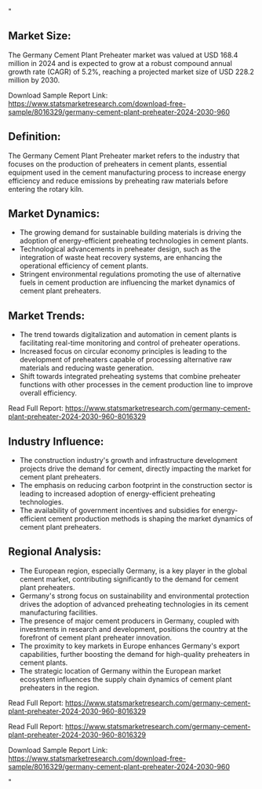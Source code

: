 "<!DOCTYPE html>
<html>
<head>
<title>Germany Cement Plant Preheater Market Research Report 2024-2030</title>
</head>
<body>

<h2>Market Size:</h2>
<p>The Germany Cement Plant Preheater market was valued at USD 168.4 million in 2024 and is expected to grow at a robust compound annual growth rate (CAGR) of 5.2%, reaching a projected market size of USD 228.2 million by 2030.</p>
<p>Download Sample Report Link: <a href='https://www.statsmarketresearch.com/download-free-sample/8016329/germany-cement-plant-preheater-2024-2030-960'>https://www.statsmarketresearch.com/download-free-sample/8016329/germany-cement-plant-preheater-2024-2030-960</a></p>

<h2>Definition:</h2>
<p>The Germany Cement Plant Preheater market refers to the industry that focuses on the production of preheaters in cement plants, essential equipment used in the cement manufacturing process to increase energy efficiency and reduce emissions by preheating raw materials before entering the rotary kiln.</p>

<h2>Market Dynamics:</h2>
<ul>
<li>The growing demand for sustainable building materials is driving the adoption of energy-efficient preheating technologies in cement plants.</li>
<li>Technological advancements in preheater design, such as the integration of waste heat recovery systems, are enhancing the operational efficiency of cement plants.</li>
<li>Stringent environmental regulations promoting the use of alternative fuels in cement production are influencing the market dynamics of cement plant preheaters.</li>
</ul>

<h2>Market Trends:</h2>
<ul>
<li>The trend towards digitalization and automation in cement plants is facilitating real-time monitoring and control of preheater operations.</li>
<li>Increased focus on circular economy principles is leading to the development of preheaters capable of processing alternative raw materials and reducing waste generation.</li>
<li>Shift towards integrated preheating systems that combine preheater functions with other processes in the cement production line to improve overall efficiency.</li>
</ul>
<p>Read Full Report: <a href='https://www.statsmarketresearch.com/germany-cement-plant-preheater-2024-2030-960-8016329'>https://www.statsmarketresearch.com/germany-cement-plant-preheater-2024-2030-960-8016329</a></p>

<h2>Industry Influence:</h2>
<ul>
<li>The construction industry's growth and infrastructure development projects drive the demand for cement, directly impacting the market for cement plant preheaters.</li>
<li>The emphasis on reducing carbon footprint in the construction sector is leading to increased adoption of energy-efficient preheating technologies.</li>
<li>The availability of government incentives and subsidies for energy-efficient cement production methods is shaping the market dynamics of cement plant preheaters.</li>
</ul>

<h2>Regional Analysis:</h2>
<ul>
<li>The European region, especially Germany, is a key player in the global cement market, contributing significantly to the demand for cement plant preheaters.</li>
<li>Germany's strong focus on sustainability and environmental protection drives the adoption of advanced preheating technologies in its cement manufacturing facilities.</li>
<li>The presence of major cement producers in Germany, coupled with investments in research and development, positions the country at the forefront of cement plant preheater innovation.</li>
<li>The proximity to key markets in Europe enhances Germany's export capabilities, further boosting the demand for high-quality preheaters in cement plants.</li>
<li>The strategic location of Germany within the European market ecosystem influences the supply chain dynamics of cement plant preheaters in the region.</li>
</ul>
<p>Read Full Report: <a href='https://www.statsmarketresearch.com/germany-cement-plant-preheater-2024-2030-960-8016329'>https://www.statsmarketresearch.com/germany-cement-plant-preheater-2024-2030-960-8016329</a></p>

<p>Read Full Report: <a href='https://www.statsmarketresearch.com/germany-cement-plant-preheater-2024-2030-960-8016329'>https://www.statsmarketresearch.com/germany-cement-plant-preheater-2024-2030-960-8016329</a></p>
<p>Download Sample Report Link: <a href='https://www.statsmarketresearch.com/download-free-sample/8016329/germany-cement-plant-preheater-2024-2030-960'>https://www.statsmarketresearch.com/download-free-sample/8016329/germany-cement-plant-preheater-2024-2030-960</a></p>

</body>
</html>"
